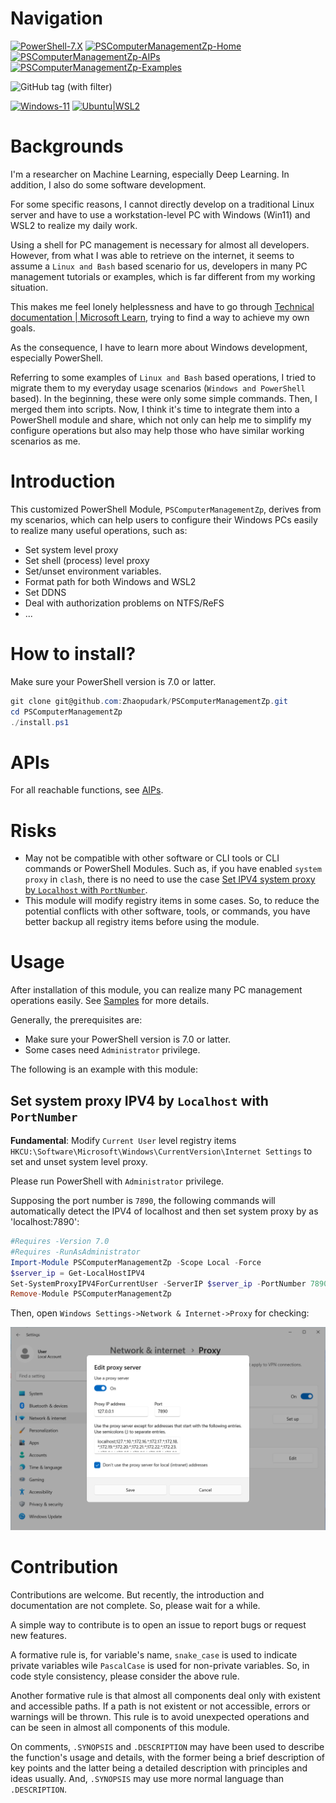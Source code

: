 


# Navigation
[![PowerShell-7.X](https://img.shields.io/badge/PowerShell-7.X-blue?logo=powershell)](https://learn.microsoft.com/en-us/powershell/)
[![PSComputerManagementZp-Home](https://img.shields.io/badge/PSComputerManagementZp-Home-yellow)](README.md)
[![PSComputerManagementZp-AIPs](https://img.shields.io/badge/PSComputerManagementZp-AIPs-orange)](Tests/APIs/APIs.md)
[![PSComputerManagementZp-Examples](https://img.shields.io/badge/PSComputerManagementZp-Examples-red)](Examples/Examples.md)


![GitHub tag (with filter)](https://img.shields.io/github/v/tag/Zhaopudark/PSComputerManagementZp)

[![Windows-11](https://img.shields.io/badge/Windows--11-Passing-green)](Examples/Examples.md)
[![Ubuntu|WSL2](https://img.shields.io/badge/Ubuntu|WSL2-Passing-green)](Examples/Examples.md)


# Backgrounds

I'm a researcher on Machine Learning, especially Deep Learning. In addition, I also do some software development. 

For some specific reasons, I cannot directly develop on a traditional Linux server and have to use a workstation-level PC with Windows (Win11) and WSL2 to realize my daily work. 

Using a shell for PC management is necessary for almost all developers. However, from what I was able to retrieve on the internet, it seems to assume a `Linux and Bash` based scenario for us, developers in many PC management tutorials or examples, which is far different from my working situation.

This makes me feel lonely helplessness and have to go through [Technical documentation | Microsoft Learn](https://learn.microsoft.com/en-us/docs/), trying to find a way to achieve my own goals.

As the consequence, I have to learn more about Windows development, especially PowerShell. 

Referring to some examples of `Linux and Bash` based operations, I tried to migrate them to my everyday usage scenarios (`Windows and PowerShell` based). In the beginning, these were only some simple commands. Then, I merged them into scripts. Now, I think it's time to integrate them into a PowerShell module and share, which not only can help me to simplify my configure operations but also may help those who have similar working scenarios as me.  

# Introduction

This customized PowerShell Module, `PSComputerManagementZp`, derives from my scenarios, which can help users to configure their Windows PCs easily to realize many useful operations, such as:

- Set system level proxy
- Set shell (process) level proxy
- Set/unset environment variables.
- Format path for both Windows and WSL2
- Set DDNS
- Deal with authorization problems on NTFS/ReFS
- ...

# How to install?

Make sure your PowerShell version is 7.0 or latter.

```powershell
git clone git@github.com:Zhaopudark/PSComputerManagementZp.git
cd PSComputerManagementZp
./install.ps1
```

# APIs

For all reachable functions, see [AIPs](APIs.md). 

# Risks

- May not be compatible with other software or CLI tools or CLI commands or PowerShell Modules. Such as, if you have enabled `system proxy` in `clash`, there is no need to use the case [Set IPV4 system proxy by `Localhost` with `PortNumber`](#Set-system-proxy-IPV4-by-Localhost-with-PortNumber).
- This module will modify registry items in some cases. So, to reduce the potential conflicts with other software, tools, or commands, you have better backup all registry items before using the module. 

# Usage

After installation of this module, you can realize many PC management operations easily. See [Samples](Samples.md) for more details.

Generally, the prerequisites are:

- Make sure your PowerShell version is 7.0 or latter.
- Some cases need `Administrator` privilege.

The following is an example with this module:

## Set system proxy IPV4 by `Localhost` with `PortNumber`

**Fundamental**: Modify `Current User` level registry items  `HKCU:\Software\Microsoft\Windows\CurrentVersion\Internet Settings` to set and unset system level proxy.

Please run PowerShell with `Administrator` privilege. 

Supposing the port number is `7890`, the following commands will automatically detect the IPV4 of localhost and then set system proxy by as 'localhost:7890':

```powershell
#Requires -Version 7.0
#Requires -RunAsAdministrator
Import-Module PSComputerManagementZp -Scope Local -Force
$server_ip = Get-LocalHostIPV4
Set-SystemProxyIPV4ForCurrentUser -ServerIP $server_ip -PortNumber 7890
Remove-Module PSComputerManagementZp
```

Then, open `Windows Settings->Network & Internet->Proxy` for checking:

<img src="./Assets/README.assets/image-20230703160155455.png" alt="image-20230703160155455" style="zoom:67%;" />

# Contribution

Contributions are welcome. But recently, the introduction and documentation are not complete. So, please wait for a while.

A simple way to contribute is to open an issue to report bugs or request new features.

A formative rule is, for variable's name, `snake_case` is used to indicate private variables wile `PascalCase` is used for non-private variables. So, in code style consistency, please consider the above rule.

Another formative rule is that almost all components deal only with existent and accessible paths. If a path is not existent or not accessible, errors or warnings will be thrown. This rule is to avoid unexpected operations and can be seen in almost all components of this module.

On comments, `.SYNOPSIS` and `.DESCRIPTION` may have been used to describe the function's usage and details, with the former being a brief description of key points and the latter being a detailed description with principles and ideas usually. And, `.SYNOPSIS` may use more normal language than `.DESCRIPTION`.
